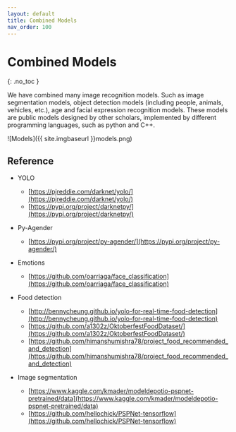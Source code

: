 ```yaml
---
layout: default
title: Combined Models
nav_order: 100
---
```


# Combined Models
{: .no_toc }

We have combined many image recognition models. Such as image segmentation models, object detection models (including people, animals, vehicles, etc.), age and facial expression recognition models. These models are public models designed by other scholars, implemented by different programming languages, such as python and C++.

![Models]({{ site.imgbaseurl }}models.png)


## Reference

- YOLO
	- [https://pjreddie.com/darknet/yolo/](https://pjreddie.com/darknet/yolo/)
	- [https://pypi.org/project/darknetpy/](https://pypi.org/project/darknetpy/)

- Py-Agender
	- [https://pypi.org/project/py-agender/](https://pypi.org/project/py-agender/)
- Emotions
	- [https://github.com/oarriaga/face_classification](https://github.com/oarriaga/face_classification)
- Food detection
	- [http://bennycheung.github.io/yolo-for-real-time-food-detection](http://bennycheung.github.io/yolo-for-real-time-food-detection)
	- [https://github.com/a1302z/OktoberfestFoodDataset/](https://github.com/a1302z/OktoberfestFoodDataset/)
	- [https://github.com/himanshumishra78/project_food_recommended_and_detection](https://github.com/himanshumishra78/project_food_recommended_and_detection)
- Image segmentation
	- [https://www.kaggle.com/kmader/modeldepotio-pspnet-pretrained/data](https://www.kaggle.com/kmader/modeldepotio-pspnet-pretrained/data)
	- [https://github.com/hellochick/PSPNet-tensorflow](https://github.com/hellochick/PSPNet-tensorflow)
